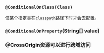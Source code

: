 ### `@ConditionalOnClass(Class)`

仅某个指定类在`classpath`路径下时才会去配置。

### `@ConditionalOnProperty`(String[] value)

### @CrossOrigin资源可以进行跨域访问